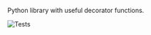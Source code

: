 Python library with useful decorator functions.

![Tests](https://github.com/Ricky294/decorators/actions/workflows/tests.yml/badge.svg)